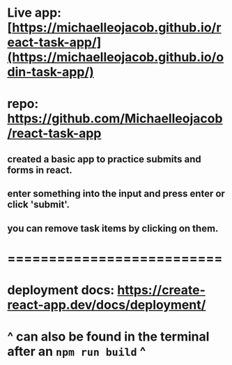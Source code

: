 # Live app: [https://michaelleojacob.github.io/react-task-app/](https://michaelleojacob.github.io/odin-task-app/)

# repo: https://github.com/Michaelleojacob/react-task-app

## created a basic app to practice submits and forms in react.

## enter something into the input and press enter or click 'submit'.

## you can remove task items by clicking on them.

# ==========================

# deployment docs: https://create-react-app.dev/docs/deployment/

# ^ can also be found in the terminal after an `npm run build` ^
